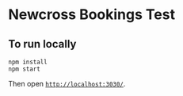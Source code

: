 # Newcross Bookings Test

## To run locally

```
npm install
npm start
```

Then open [`http://localhost:3030/`](http://localhost:3030/).
